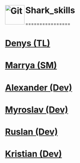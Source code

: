 # Shark_skills <img align="left" alt="Git" width="64px" src="./images/shark-skills.png" />


================

# <a href="https://github.com/DenysPhV">Denys (TL)</a>

# <a href="https://github.com/MerryMmary">Marrya (SM)</a>

# <a href="https://github.com/OleksandrB1">Alexander (Dev)</a>

# <a href="https://github.com/KMyroslav">Myroslav (Dev)</a>

# <a href="https://github.com/ruslan3486">Ruslan (Dev)</a>

# <a href="https://github.com/Tovt-Kristian">Kristian (Dev)</a>

